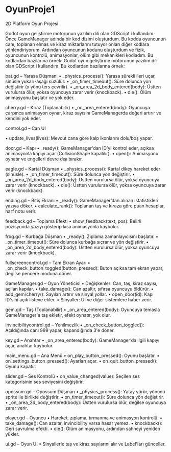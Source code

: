# OyunProje1
2D Platform Oyun Projesi

Godot oyun geliştirme motorunun yazılım dili olan GDScript i kullandım. Önce GameManager adında bir kod dizimi oluşturdum. Bu kodda oyuncunun canı, toplanan elmas ve kiraz miktarlarını tutuyor onları diğer kodlara yönlendiriyorum. Ardından oyuncunun kodunu oluşturdum ve fizik, oyuncunun kontrolü, animasyonlar, ölüm gibi mekanikleri kodladım. Bu kodlardan bazılarına örnek:
Godot oyun geliştirme motorunun yazılım dili olan GDScript i kullandım. Bu kodlardan bazılarına örnek:

bat.gd – Yarasa Düşmanı
• _physics_process(): Yarasa sürekli ileri uçar, sinüsle yukarı-aşağı süzülür.
• _on_timer_timeout(): Süre dolunca yön değiştirir (x yönü ters çevrilir).
• _on_area_2d_body_entered(body): Üstten vurulursa ölür, yoksa oyuncuya zarar verir (knockback).
• die(): Ölüm animasyonu başlatır ve yok eder.

cherry.gd – Kiraz (Toplanabilir)
• _on_area_entered(body): Oyuncuya çarpınca animasyon oynar, kiraz sayısını GameManagerda değeri artırır ve kendini yok eder.

control.gd – Can UI

• update_lives(lives): Mevcut cana göre kalp ikonlarını dolu/boş yapar.

door.gd – Kapı
• _ready(): GameManager'dan ID’yi kontrol eder, açıksa animasyonla kapıyı açar (CollisionShape kapatılır).
• open(): Animasyonu oynatır ve engelleri devre dışı bırakır.

eagle.gd – Kartal Düşman
• _physics_process(): Kartal dikey hareket eder (sinüsle).
• _on_timer_timeout(): Süre dolunca yön değiştirir.
• _on_area_2d_body_entered(body): Üstten vurulursa ölür, yoksa oyuncuya zarar verir (knockback).
• die(): Üstten vurulursa ölür, yoksa oyuncuya zarar verir (knockback).

ending.gd – Bitiş Ekranı
• _ready(): GameManager’dan alınan istatistikleri yazıya döker.
• calculate_rank(): Toplanan taş ve kiraza göre puan hesaplar, harf notu verir.

feedback.gd – Toplama Efekti
• show_feedback(text, pos): Belirli pozisyonda yazıyı gösterip kısa animasyonla kaybolur.

frog.gd – Kurbağa Düşman
• _ready(): Zıplama zamanlayıcısını başlatır.
• _on_timer_timeout(): Süre dolunca kurbağa sıçrar ve yön değiştirir.
• _on_area_2d_body_entered(body): Üstten vurulursa ölür, yoksa oyuncuya zarar verir (knockback).

fullscreencontrol.gd – Tam Ekran Ayarı
• _on_check_button_toggled(button_pressed): Buton açıksa tam ekran yapar, değilse pencere moduna döner.

GameManager.gd – Oyun Yöneticisi 
• Değişkenler: Can, taş, kiraz sayısı, açılan kapılar.
• take_damage(): Can azaltır, sıfırsa oyuncuyu öldürür.
• add_gem/cherry(): Sayıları artırır ve sinyal yollar.
• open_door(id): Kapı ID'sini açık listeye ekler.
• Sinyaller: UI ve diğer sistemlere haber verir.

gem.gd – Taş (Toplanabilir)
• _on_area_entered(body): Oyuncuya temasla GameManager'a taş ekletir, efekt oynatır, yok olur.

invincibilitycontrol.gd – Yenilmezlik
• _on_check_button_toggled(): Açıldığında canı 999 yapar, kapandığında 3'e döner.

key.gd – Anahtar
• _on_area_entered(body): GameManager’da ilgili kapıyı açar, anahtar kaybolur.

main_menu.gd – Ana Menü
• on_play_button_pressed(): Oyunu başlatır.
• on_settings_button_pressed(): Ayarları açar.
• on_quit_button_pressed(): Oyunu kapatır.

slider.gd – Ses Kontrolü
• on_value_changed(value): Seçilen ses kategorisinin ses seviyesini değiştirir.

opossum.gd – Opossum Düşman
• _physics_process(): Yatay yürür, yönünü sprite ile birlikte değiştirir.
• on_timer_timeout(): Süre dolunca yön değiştirir.
• _on_area_2d_body_entered(body): Üstten vurulursa ölür, değilse oyuncuya zarar verir.

player.gd – Oyuncu
• Hareket, zıplama, tırmanma ve animasyon kontrolü.
• take_damage(): Can azaltır, invincibility varsa hasar yemez.
• knockback(): Geri savrulma efekti.
• die(): Ölüm animasyonu, ardından sahneyi yeniden yükler.

ui.gd – Oyun UI
• Sinyallerle taş ve kiraz sayılarını alır ve Label'ları günceller.

